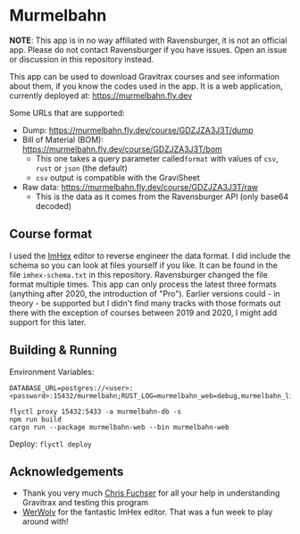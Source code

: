 # Murmelbahn

**NOTE**: This app is in no way affiliated with Ravensburger, it is not an official app.
Please do not contact Ravensburger if you have issues. Open an issue or discussion in this repository instead.

This app can be used to download Gravitrax courses and see information about them, if you know the codes used in the app.
It is a web application, currently deployed at: https://murmelbahn.fly.dev

Some URLs that are supported:

- Dump: https://murmelbahn.fly.dev/course/GDZJZA3J3T/dump
- Bill of Material (BOM): https://murmelbahn.fly.dev/course/GDZJZA3J3T/bom
  - This one takes a query parameter called`format` with values of `csv`, `rust` or `json` (the default)
  - `csv` output is compatible with the GraviSheet
- Raw data: https://murmelbahn.fly.dev/course/GDZJZA3J3T/raw
  - This is the data as it comes from the Ravensburger API (only base64 decoded)
                   
## Course format

I used the [ImHex](https://github.com/WerWolv/ImHex) editor to reverse engineer the data format.
I did include the schema so you can look at files yourself if you like.
It can be found in the file `imhex-schema.txt` in this repository.
Ravensburger changed the file format multiple times.
This app can only process the latest three formats (anything after 2020, the introduction of "Pro").
Earlier versions could - in theory - be supported but I didn't find many tracks with those formats out there with the exception of courses between 2019 and 2020, I might add support for this later.

## Building & Running
  
Environment Variables:
```
DATABASE_URL=postgres://<user>:<password>:15432/murmelbahn;RUST_LOG=murmelbahn_web=debug,murmelbahn_lib=debug,warn;SETS_DIRECTORY=data/sets
```

```
flyctl proxy 15432:5433 -a murmelbahn-db -s
npm run build
cargo run --package murmelbahn-web --bin murmelbahn-web
```

Deploy: `flyctl deploy`

## Acknowledgements

- Thank you very much [Chris Fuchser](https://www.youtube.com/channel/UCk8bK1u_oH2LIGb_PLP7E9g) for all your help in understanding Gravitrax and testing this program
- [WerWolv](https://github.com/WerWolv/ImHex) for the fantastic ImHex editor. That was a fun week to play around with!
